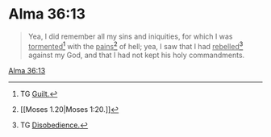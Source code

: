 # Alma 36:13

> Yea, I did remember all my sins and iniquities, for which I was <u>tormented</u>[^a] with the <u>pains</u>[^b] of hell; yea, I saw that I had <u>rebelled</u>[^c] against my God, and that I had not kept his holy commandments.

[Alma 36:13](https://www.churchofjesuschrist.org/study/scriptures/bofm/alma/36?lang=eng&id=p13#p13)


[^a]: TG [Guilt.](https://www.churchofjesuschrist.org/study/scriptures/tg/guilt?lang=eng)
[^b]: [[Moses 1.20|Moses 1:20.]]
[^c]: TG [Disobedience.](https://www.churchofjesuschrist.org/study/scriptures/tg/disobedience?lang=eng)
